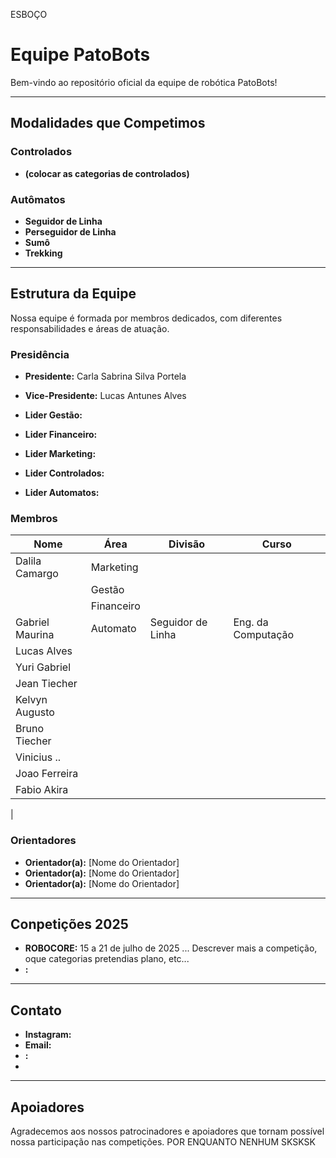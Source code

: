 ESBOÇO
# Equipe PatoBots

Bem-vindo ao repositório oficial da equipe de robótica PatoBots! 

---

## Modalidades que Competimos

### Controlados
  - **(colocar as categorias de controlados)**


### Autômatos
  - **Seguidor de Linha**
  - **Perseguidor de Linha**
  - **Sumô**
  - **Trekking**

---

## Estrutura da Equipe

Nossa equipe é formada por membros dedicados, com diferentes responsabilidades e áreas de atuação.

### Presidência
- **Presidente:** Carla Sabrina Silva Portela 
- **Vice-Presidente:** Lucas Antunes Alves 
  
- **Lider Gestão:**
- **Lider Financeiro:**
- **Lider Marketing:**
- **Lider Controlados:**
- **Lider Automatos:**

### Membros
| Nome                | Área        | Divisão           | Curso              |
|---------------------|-------------|-------------------|--------------------|
| Dalila Camargo      | Marketing   |
|                     | Gestão      |
|                     | Financeiro  |
| Gabriel Maurina     | Automato    | Seguidor de Linha | Eng. da Computação |
| Lucas Alves         |
| Yuri Gabriel        |
| Jean Tiecher        |
| Kelvyn Augusto      |
| Bruno Tiecher       |
| Vinicius ..         | 
| Joao Ferreira       |
| Fabio Akira         | 
|

### Orientadores
- **Orientador(a):** [Nome do Orientador]
- **Orientador(a):** [Nome do Orientador]
- **Orientador(a):** [Nome do Orientador]   

---

## Conpetições 2025

- **ROBOCORE:** 15 a 21 de julho de 2025 ... Descrever mais a competição, oque categorias pretendias plano, etc...
- **:**

---

## Contato
- **Instagram:**
- **Email:**
- **:**
- 
---

## Apoiadores

Agradecemos aos nossos patrocinadores e apoiadores que tornam possível nossa participação nas competições. POR ENQUANTO NENHUM SKSKSK
